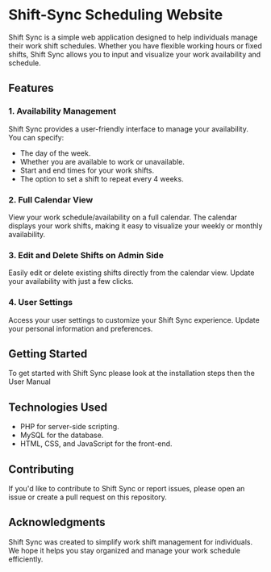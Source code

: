 # Shift-Sync Scheduling Website
Shift Sync is a simple web application designed to help individuals manage their work shift schedules. Whether you have flexible working hours or fixed shifts, Shift Sync allows you to input and visualize your work availability and schedule.

## Features

### 1. Availability Management

Shift Sync provides a user-friendly interface to manage your availability. You can specify:

- The day of the week.
- Whether you are available to work or unavailable.
- Start and end times for your work shifts.
- The option to set a shift to repeat every 4 weeks.

### 2. Full Calendar View

View your work schedule/availability on a full calendar. The calendar displays your work shifts, making it easy to visualize your weekly or monthly availability.

### 3. Edit and Delete Shifts on Admin Side

Easily edit or delete existing shifts directly from the calendar view. Update your availability with just a few clicks.

### 4. User Settings

Access your user settings to customize your Shift Sync experience. Update your personal information and preferences.

## Getting Started

To get started with Shift Sync please look at the installation steps then the User Manual

## Technologies Used

- PHP for server-side scripting.
- MySQL for the database.
- HTML, CSS, and JavaScript for the front-end.

## Contributing

If you'd like to contribute to Shift Sync or report issues, please open an issue or create a pull request on this repository.

## Acknowledgments

Shift Sync was created to simplify work shift management for individuals. We hope it helps you stay organized and manage your work schedule efficiently.

